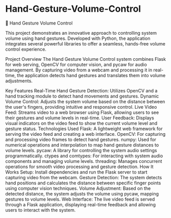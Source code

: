 # Hand-Gesture-Volume-Control
🚀 Hand Gesture Volume Control

This project demonstrates an innovative approach to controlling system volume using hand gestures. Developed with Python, the application integrates several powerful libraries to offer a seamless, hands-free volume control experience.

Project Overview
The Hand Gesture Volume Control system combines Flask for web serving, OpenCV for computer vision, and pycaw for audio management. By capturing video from a webcam and processing it in real-time, the application detects hand gestures and translates them into volume adjustments.

Key Features
Real-Time Hand Gesture Detection: Utilizes OpenCV and a hand tracking module to detect hand movements and gestures.
Dynamic Volume Control: Adjusts the system volume based on the distance between the user's fingers, providing intuitive and responsive control.
Live Video Feed: Streams video to a web browser using Flask, allowing users to see their gestures and volume levels in real-time.
User Feedback: Displays visual indicators on the video feed to show the current volume level and gesture status.
Technologies Used
Flask: A lightweight web framework for serving the video feed and creating a web interface.
OpenCV: For capturing and processing video frames to detect hand gestures.
numpy: Used for numerical operations and interpolation to map hand gesture distances to volume levels.
pycaw: A library for controlling the system audio settings programmatically.
ctypes and comtypes: For interacting with system audio components and managing volume levels.
threading: Manages concurrent operations for smooth video processing and gesture detection.
How It Works
Setup: Install dependencies and run the Flask server to start capturing video from the webcam.
Gesture Detection: The system detects hand positions and calculates the distance between specific finger points using computer vision techniques.
Volume Adjustment: Based on the detected distance, the system adjusts the volume using pycaw, mapping gestures to volume levels.
Web Interface: The live video feed is served through a Flask application, displaying real-time feedback and allowing users to interact with the system.
